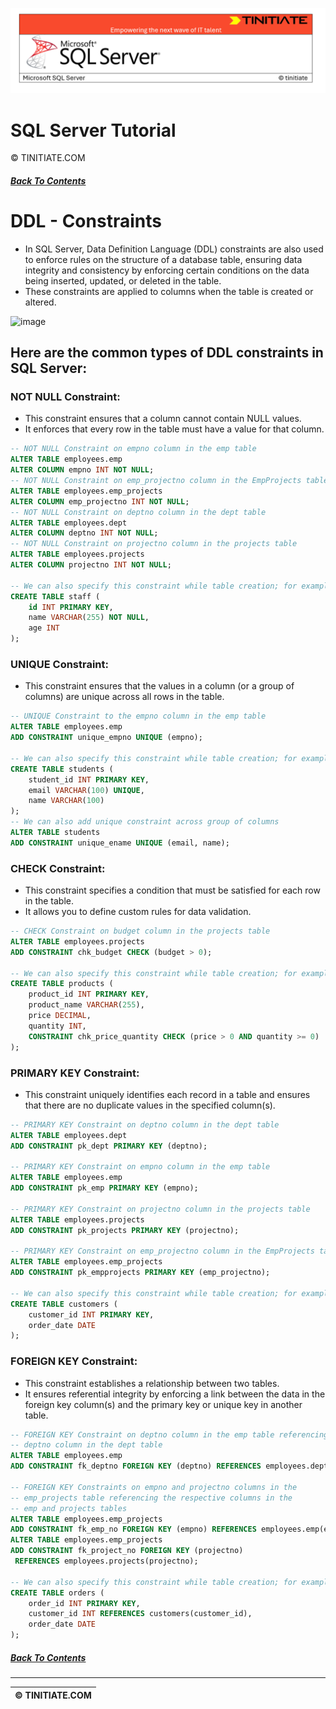 ![SQL Server Tinitiate Image](sqlserver.png)

# SQL Server Tutorial
&copy; TINITIATE.COM

##### [Back To Contents](./README.md)

# DDL - Constraints
* In SQL Server, Data Definition Language (DDL) constraints are also used to enforce rules on the structure of a database table, ensuring data integrity and consistency by enforcing certain conditions on the data being inserted, updated, or deleted in the table.
* These constraints are applied to columns when the table is created or altered.

<img width="210" height="142" alt="image" src="https://github.com/user-attachments/assets/2f2e2a44-f592-4233-b332-8b5cb089105a" />


## Here are the common types of DDL constraints in SQL Server:
### NOT NULL Constraint:
* This constraint ensures that a column cannot contain NULL values.
* It enforces that every row in the table must have a value for that column.
```sql
-- NOT NULL Constraint on empno column in the emp table
ALTER TABLE employees.emp
ALTER COLUMN empno INT NOT NULL;
-- NOT NULL Constraint on emp_projectno column in the EmpProjects table
ALTER TABLE employees.emp_projects
ALTER COLUMN emp_projectno INT NOT NULL;
-- NOT NULL Constraint on deptno column in the dept table
ALTER TABLE employees.dept
ALTER COLUMN deptno INT NOT NULL;
-- NOT NULL Constraint on projectno column in the projects table
ALTER TABLE employees.projects
ALTER COLUMN projectno INT NOT NULL;

-- We can also specify this constraint while table creation; for example
CREATE TABLE staff (
    id INT PRIMARY KEY,
    name VARCHAR(255) NOT NULL,
    age INT
);
```

### UNIQUE Constraint:
* This constraint ensures that the values in a column (or a group of columns) are unique across all rows in the table.
```sql
-- UNIQUE Constraint to the empno column in the emp table
ALTER TABLE employees.emp
ADD CONSTRAINT unique_empno UNIQUE (empno);

-- We can also specify this constraint while table creation; for example
CREATE TABLE students (
    student_id INT PRIMARY KEY,
    email VARCHAR(100) UNIQUE,
    name VARCHAR(100)
);
-- We can also add unique constraint across group of columns
ALTER TABLE students
ADD CONSTRAINT unique_ename UNIQUE (email, name);
```

### CHECK Constraint:
* This constraint specifies a condition that must be satisfied for each row in the table.
* It allows you to define custom rules for data validation.
```sql
-- CHECK Constraint on budget column in the projects table
ALTER TABLE employees.projects
ADD CONSTRAINT chk_budget CHECK (budget > 0);

-- We can also specify this constraint while table creation; for example
CREATE TABLE products (
    product_id INT PRIMARY KEY,
    product_name VARCHAR(255),
    price DECIMAL,
    quantity INT,
    CONSTRAINT chk_price_quantity CHECK (price > 0 AND quantity >= 0)
);
```

### PRIMARY KEY Constraint:
* This constraint uniquely identifies each record in a table and ensures that there are no duplicate values in the specified column(s).
```sql
-- PRIMARY KEY Constraint on deptno column in the dept table
ALTER TABLE employees.dept
ADD CONSTRAINT pk_dept PRIMARY KEY (deptno);

-- PRIMARY KEY Constraint on empno column in the emp table
ALTER TABLE employees.emp 
ADD CONSTRAINT pk_emp PRIMARY KEY (empno);

-- PRIMARY KEY Constraint on projectno column in the projects table
ALTER TABLE employees.projects 
ADD CONSTRAINT pk_projects PRIMARY KEY (projectno);

-- PRIMARY KEY Constraint on emp_projectno column in the EmpProjects table
ALTER TABLE employees.emp_projects
ADD CONSTRAINT pk_empprojects PRIMARY KEY (emp_projectno);

-- We can also specify this constraint while table creation; for example
CREATE TABLE customers (
    customer_id INT PRIMARY KEY,
    order_date DATE
);
```

### FOREIGN KEY Constraint:
* This constraint establishes a relationship between two tables.
* It ensures referential integrity by enforcing a link between the data in the foreign key column(s) and the primary key or unique key in another table.
```sql
-- FOREIGN KEY Constraint on deptno column in the emp table referencing the
-- deptno column in the dept table
ALTER TABLE employees.emp
ADD CONSTRAINT fk_deptno FOREIGN KEY (deptno) REFERENCES employees.dept(deptno);

-- FOREIGN KEY Constraints on empno and projectno columns in the
-- emp_projects table referencing the respective columns in the
-- emp and projects tables
ALTER TABLE employees.emp_projects
ADD CONSTRAINT fk_emp_no FOREIGN KEY (empno) REFERENCES employees.emp(empno);
ALTER TABLE employees.emp_projects
ADD CONSTRAINT fk_project_no FOREIGN KEY (projectno)
 REFERENCES employees.projects(projectno);

-- We can also specify this constraint while table creation; for example
CREATE TABLE orders (
    order_id INT PRIMARY KEY,
    customer_id INT REFERENCES customers(customer_id),
    order_date DATE
);
```

##### [Back To Contents](./README.md)
***
| &copy; TINITIATE.COM |
|----------------------|
